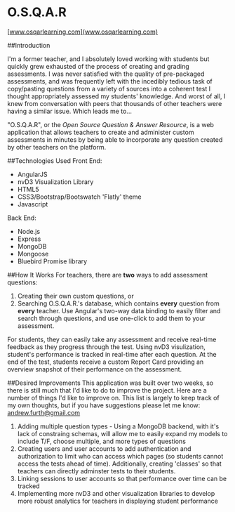 # O.S.Q.A.R 
[www.osqarlearning.com](www.osqarlearning.com)

##Introduction

I'm a former teacher, and I absolutely loved working with students but quickly grew exhausted of the process of creating and grading assessments. I was never satisfied with the quality of pre-packaged assessments, and was frequently left with the incedibly tedious task of copy/pasting questions from a variety of sources into a coherent test I thought appropriately assessed my students' knowledge. And worst of all, I knew from conversation with peers that thousands of other teachers were having a similar issue. Which leads me to...

"O.S.Q.A.R", or the *Open Source Question & Answer Resource*, is a web application that allows teachers to create and administer custom assessments in minutes by being able to incorporate any question created by other teachers on the platform.



##Technologies Used
Front End: 

- AngularJS 
- nvD3 Visualization Library
- HTML5
- CSS3/Bootstrap/Bootswatch 'Flatly' theme
- Javascript

Back End:

- Node.js
- Express
- MongoDB
- Mongoose
- Bluebird Promise library

##How It Works
For teachers, there are **two** ways to add assessment questions:

1. Creating their own custom questions, or
2. Searching O.S.Q.A.R.'s database, which contains **every** question from **every** teacher. Use Angular's two-way data binding to easily filter and search through questions, and use one-click to add them to your assessment.

For students, they can easily take any assessment and receive real-time feedback as they progress through the test. Using nvD3 visulization, student's performance is tracked in real-time after each question. At the end of the test, students receive a custom Report Card providing an overview snapshot of their performance on the assessment.

##Desired Improvements
This application was built over two weeks, so there is still much that I'd like to do to improve the project. Here are a number of things I'd like to improve on. This list is largely to keep track of my own thoughts, but if you have suggestions please let me know: [andrew.furth@gmail.com](mailto:andrew.furth@gmail.com)

1. Adding multiple question types - Using a MongoDB backend, with it's lack of constraing schemas, will allow me to easily expand my models to include T/F, choose multiple, and more types of questions
2. Creating users and user accounts to add authentication and authorization to limit who can access which pages (so students cannot access the tests ahead of time). Additionally, creating 'classes' so that teachers can directly adminster tests to their students.
3. Linking sessions to user accounts so that performance over time can be tracked
4. Implementing more nvD3 and other visualization libraries to develop more robust analytics for teachers in displaying student performance